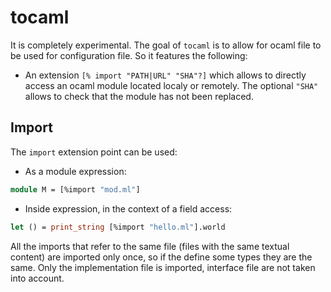 # tocaml

It is completely experimental. The goal of `tocaml` is to allow for ocaml file
to be used for configuration file. So it features the following:
 * An extension `[% import "PATH|URL" "SHA"?]` which allows to directly access
   an ocaml module located localy or remotely. The optional `"SHA"` allows to check that
   the module has not been replaced.


## Import

The `import` extension point can be used:
 * As a module expression:

```ocaml
module M = [%import "mod.ml"]
```

 * Inside expression, in the context of a field access:

```ocaml
let () = print_string [%import "hello.ml"].world
```

All the imports that refer to the same file (files with the same textual
content) are imported only once, so if the define some types they are the same.
Only the implementation file is imported, interface file are not taken into account.
